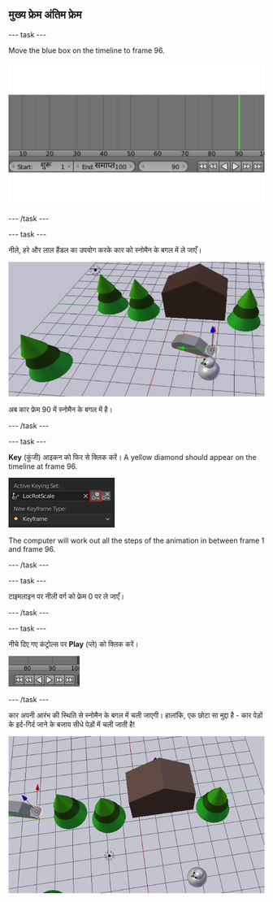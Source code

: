 ## मुख्य फ्रेम अंतिम फ्रेम

\--- task \---

Move the blue box on the timeline to frame 96.

![Frame 90 set on timeline within Marker settings](images/blender-frame-90.png)

\--- /task \---

\--- task \---

नीले, हरे और लाल हैंडल का उपयोग करके कार को स्नोमैन के बगल में ले जाएँ।

![Objects within an animation inckuding, trees, a house,and a car next to a snowman](images/blender-car-nexto-snowman.png)

अब कार फ्रेम 90 में स्नोमैन के बगल में है।

\--- /task \---

\--- task \---

**Key** (कुंजी) आइकन को फिर से क्लिक करें। A yellow diamond should appear on the timeline at frame 96.

![Small key icon on LocRotScale menu option](images/blender-key-plus.png)

The computer will work out all the steps of the animation in between frame 1 and frame 96.

\--- /task \---

\--- task \---

टाइमलाइन पर नीली वर्ग को फ्रेम 0 पर ले जाएँ।

\--- /task \---

\--- task \---

नीचे दिए गए कंट्रोल्स पर **Play** (प्ले) को क्लिक करें।

![Press play button highlighted in a row of button controls](images/blender-play.png)

\--- /task \---

कार अपनी आरंभ की स्थिति से स्नोमैन के बगल में चली जाएगी। हालांकि, एक छोटा सा मुद्दा है - कार पेड़ों के इर्द-गिर्द जाने के बजाय सीधे पेड़ों में चली जाती है!

![Animation showing a car driving through trees](images/drive-through-trees.gif)